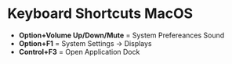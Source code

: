# Keyboard Shortcuts MacOS

- **Option+Volume Up/Down/Mute** = System Prefereances Sound<br>
- **Option+F1** = System Settings -> Displays
- **Control+F3** = Open Application Dock
